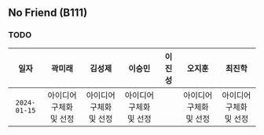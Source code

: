 ## No Friend (B111)

### TODO  
  
|일자|곽미래|김성제|이승민|이진성|오지훈|최진학|
|:----:|:----:|:----:|:----:|:----:|:----:|:----:|
|`2024-01-15`|아이디어 구체화 및 선정|아이디어 구체화 및 선정|아이디어 구체화 및 선정||아이디어 구체화 및 선정|아이디어 구체화 및 선정|

